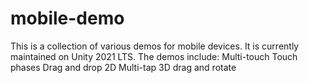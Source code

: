 # mobile-demo

This is a collection of various demos for mobile devices. It is currently maintained on Unity 2021 LTS.
The demos include:
Multi-touch
Touch phases
Drag and drop 2D
Multi-tap
3D drag and rotate
